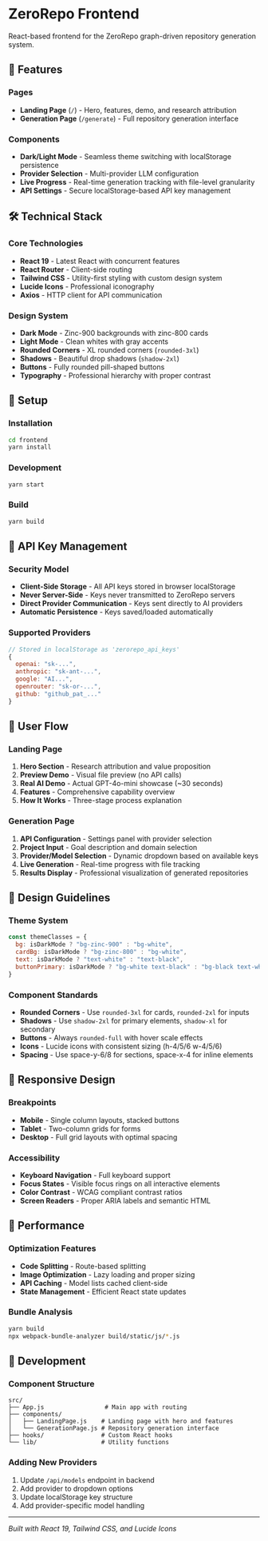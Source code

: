# ZeroRepo Frontend

React-based frontend for the ZeroRepo graph-driven repository generation system.

## 🎨 Features

### Pages
- **Landing Page** (`/`) - Hero, features, demo, and research attribution
- **Generation Page** (`/generate`) - Full repository generation interface

### Components
- **Dark/Light Mode** - Seamless theme switching with localStorage persistence
- **Provider Selection** - Multi-provider LLM configuration
- **Live Progress** - Real-time generation tracking with file-level granularity
- **API Settings** - Secure localStorage-based API key management

## 🛠️ Technical Stack

### Core Technologies
- **React 19** - Latest React with concurrent features
- **React Router** - Client-side routing
- **Tailwind CSS** - Utility-first styling with custom design system
- **Lucide Icons** - Professional iconography
- **Axios** - HTTP client for API communication

### Design System
- **Dark Mode** - Zinc-900 backgrounds with zinc-800 cards
- **Light Mode** - Clean whites with gray accents
- **Rounded Corners** - XL rounded corners (`rounded-3xl`)
- **Shadows** - Beautiful drop shadows (`shadow-2xl`)
- **Buttons** - Fully rounded pill-shaped buttons
- **Typography** - Professional hierarchy with proper contrast

## 🔧 Setup

### Installation
```bash
cd frontend
yarn install
```

### Development
```bash
yarn start
```

### Build
```bash
yarn build
```

## 🔑 API Key Management

### Security Model
- **Client-Side Storage** - All API keys stored in browser localStorage
- **Never Server-Side** - Keys never transmitted to ZeroRepo servers
- **Direct Provider Communication** - Keys sent directly to AI providers
- **Automatic Persistence** - Keys saved/loaded automatically

### Supported Providers
```javascript
// Stored in localStorage as 'zerorepo_api_keys'
{
  openai: "sk-...",
  anthropic: "sk-ant-...",
  google: "AI...",
  openrouter: "sk-or-...",
  github: "github_pat_..."
}
```

## 🎯 User Flow

### Landing Page
1. **Hero Section** - Research attribution and value proposition
2. **Preview Demo** - Visual file preview (no API calls)
3. **Real AI Demo** - Actual GPT-4o-mini showcase (~30 seconds)
4. **Features** - Comprehensive capability overview
5. **How It Works** - Three-stage process explanation

### Generation Page
1. **API Configuration** - Settings panel with provider selection
2. **Project Input** - Goal description and domain selection
3. **Provider/Model Selection** - Dynamic dropdown based on available keys
4. **Live Generation** - Real-time progress with file tracking
5. **Results Display** - Professional visualization of generated repositories

## 🎨 Design Guidelines

### Theme System
```javascript
const themeClasses = {
  bg: isDarkMode ? "bg-zinc-900" : "bg-white",
  cardBg: isDarkMode ? "bg-zinc-800" : "bg-white",
  text: isDarkMode ? "text-white" : "text-black",
  buttonPrimary: isDarkMode ? "bg-white text-black" : "bg-black text-white"
}
```

### Component Standards
- **Rounded Corners** - Use `rounded-3xl` for cards, `rounded-2xl` for inputs
- **Shadows** - Use `shadow-2xl` for primary elements, `shadow-xl` for secondary
- **Buttons** - Always `rounded-full` with hover scale effects
- **Icons** - Lucide icons with consistent sizing (h-4/5/6 w-4/5/6)
- **Spacing** - Use space-y-6/8 for sections, space-x-4 for inline elements

## 📱 Responsive Design

### Breakpoints
- **Mobile** - Single column layouts, stacked buttons
- **Tablet** - Two-column grids for forms
- **Desktop** - Full grid layouts with optimal spacing

### Accessibility
- **Keyboard Navigation** - Full keyboard support
- **Focus States** - Visible focus rings on all interactive elements
- **Color Contrast** - WCAG compliant contrast ratios
- **Screen Readers** - Proper ARIA labels and semantic HTML

## 🚀 Performance

### Optimization Features
- **Code Splitting** - Route-based splitting
- **Image Optimization** - Lazy loading and proper sizing
- **API Caching** - Model lists cached client-side
- **State Management** - Efficient React state updates

### Bundle Analysis
```bash
yarn build
npx webpack-bundle-analyzer build/static/js/*.js
```

## 🧪 Development

### Component Structure
```
src/
├── App.js                 # Main app with routing
├── components/
│   ├── LandingPage.js    # Landing page with hero and features
│   └── GenerationPage.js # Repository generation interface
├── hooks/                # Custom React hooks
└── lib/                  # Utility functions
```

### Adding New Providers
1. Update `/api/models` endpoint in backend
2. Add provider to dropdown options
3. Update localStorage key structure
4. Add provider-specific model handling

---

*Built with React 19, Tailwind CSS, and Lucide Icons*
